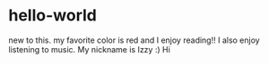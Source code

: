 # hello-world
new to this.
my favorite color is red and I enjoy reading!!
I also enjoy listening to music.
My nickname is Izzy :)
Hi
